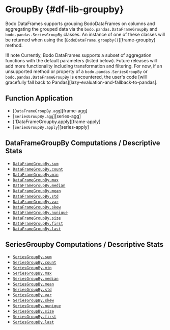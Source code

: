 # GroupBy {#df-lib-groupby}

Bodo DataFrames supports grouping BodoDataFrames on columns
and aggregating the grouped data via the `bodo.pandas.DataFrameGroupBy` and `bodo.pandas.SeriesGroupBy` classes.
An instance of one of these classes will be returned when using the [`BodoDataFrame.groupby()`][frame-groupby] method.

!!! note
	Currently, Bodo DataFrames supports a subset of aggregation functions with the default parameters (listed below).
	Future releases will add more functionality including transformation and filtering.
	For now, if an unsupported method or property of a `bodo.pandas.SeriesGroupBy` or `bodo.pandas.DataFrameGroupBy` is encountered,
	the user's code [will gracefully fall back to Pandas][lazy-evaluation-and-fallback-to-pandas].

## Function Application

- [`DataFrameGroupBy.agg`][frame-agg]
- [`SeriesGroupBy.agg`][series-agg]
- [`DataFrameGroupby.apply][frame-apply]
- [`SeriesGroupBy.apply`][series-apply]

## DataFrameGroupBy Computations / Descriptive Stats

- [`DataFrameGroupBy.sum`][frame-agg-sum]
- [`DataFrameGroupBy.count`][frame-agg-count]
- [`DataFrameGroupBy.min`][frame-agg-min]
- [`DataFrameGroupBy.max`][frame-agg-max]
- [`DataFrameGroupBy.median`][frame-agg-median]
- [`DataFrameGroupBy.mean`][frame-agg-mean]
- [`DataFrameGroupBy.std`][frame-agg-std]
- [`DataFrameGroupBy.var`][frame-agg-var]
- [`DataFrameGroupBy.skew`][frame-agg-skew]
- [`DataFrameGroupBy.nunique`][frame-agg-nunique]
- [`DataFrameGroupBy.size`][frame-agg-size]
- [`DataFrameGroupBy.first`][frame-agg-first]
- [`DataFrameGroupBy.last`][frame-agg-last]

## SeriesGroupby Computations / Descriptive Stats

- [`SeriesGroupBy.sum`][series-agg-sum]
- [`SeriesGroupBy.count`][series-agg-count]
- [`SeriesGroupBy.min`][series-agg-min]
- [`SeriesGroupBy.max`][series-agg-max]
- [`SeriesGroupBy.median`][series-agg-median]
- [`SeriesGroupBy.mean`][series-agg-mean]
- [`SeriesGroupBy.std`][series-agg-std]
- [`SeriesGroupBy.var`][series-agg-var]
- [`SeriesGroupBy.skew`][series-agg-skew]
- [`SeriesGroupBy.nunique`][series-agg-nunique]
- [`SeriesGroupBy.size`][series-agg-size]
- [`SeriesGroupBy.first`][series-agg-first]
- [`SeriesGroupBy.last`][series-agg-last]


[frame-agg-sum]: https://pandas.pydata.org/docs/reference/api/pandas.core.groupby.DataFrameGroupBy.sum.html
[frame-agg-count]: https://pandas.pydata.org/docs/reference/api/pandas.core.groupby.DataFrameGroupBy.count.html
[frame-agg-min]: https://pandas.pydata.org/docs/reference/api/pandas.core.groupby.DataFrameGroupBy.min.html
[frame-agg-max]: https://pandas.pydata.org/docs/reference/api/pandas.core.groupby.DataFrameGroupBy.max.html
[frame-agg-median]: https://pandas.pydata.org/docs/reference/api/pandas.core.groupby.DataFrameGroupBy.median.html
[frame-agg-mean]: https://pandas.pydata.org/docs/reference/api/pandas.core.groupby.DataFrameGroupBy.mean.html
[frame-agg-std]: https://pandas.pydata.org/docs/reference/api/pandas.core.groupby.DataFrameGroupBy.std.html
[frame-agg-var]: https://pandas.pydata.org/docs/reference/api/pandas.core.groupby.DataFrameGroupBy.var.html
[frame-agg-skew]: https://pandas.pydata.org/docs/reference/api/pandas.core.groupby.DataFrameGroupBy.skew.html
[frame-agg-nunique]: https://pandas.pydata.org/docs/reference/api/pandas.core.groupby.DataFrameGroupBy.nunique.html
[frame-agg-size]: https://pandas.pydata.org/docs/reference/api/pandas.core.groupby.DataFrameGroupBy.size.html
[frame-agg-first]: https://pandas.pydata.org/docs/reference/api/pandas.core.groupby.DataFrameGroupBy.first.html
[frame-agg-last]: https://pandas.pydata.org/docs/reference/api/pandas.core.groupby.DataFrameGroupBy.last.html

[series-agg-sum]: https://pandas.pydata.org/docs/reference/api/pandas.core.groupby.SeriesGroupBy.sum.html
[series-agg-count]: https://pandas.pydata.org/docs/reference/api/pandas.core.groupby.SeriesGroupBy.count.html
[series-agg-min]: https://pandas.pydata.org/docs/reference/api/pandas.core.groupby.SeriesGroupBy.min.html
[series-agg-max]: https://pandas.pydata.org/docs/reference/api/pandas.core.groupby.SeriesGroupBy.max.html
[series-agg-median]: https://pandas.pydata.org/docs/reference/api/pandas.core.groupby.SeriesGroupBy.median.html
[series-agg-mean]: https://pandas.pydata.org/docs/reference/api/pandas.core.groupby.SeriesGroupBy.mean.html
[series-agg-std]: https://pandas.pydata.org/docs/reference/api/pandas.core.groupby.SeriesGroupBy.std.html
[series-agg-var]: https://pandas.pydata.org/docs/reference/api/pandas.core.groupby.SeriesGroupBy.var.html
[series-agg-skew]: https://pandas.pydata.org/docs/reference/api/pandas.core.groupby.SeriesGroupBy.skew.html
[series-agg-nunique]: https://pandas.pydata.org/docs/reference/api/pandas.core.groupby.SeriesGroupBy.nunique.html
[series-agg-size]: https://pandas.pydata.org/docs/reference/api/pandas.core.groupby.SeriesGroupBy.size.html
[series-agg-first]: https://pandas.pydata.org/docs/reference/api/pandas.core.groupby.SeriesGroupBy.first.html
[series-agg-last]: https://pandas.pydata.org/docs/reference/api/pandas.core.groupby.SeriesGroupBy.last.html

